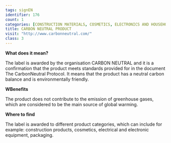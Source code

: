 ```yaml
---
tags: signEN
identifier: 176
count: 1
categories: [CONSTRUCTION MATERIALS, COSMETICS, ELECTRONICS AND HOUSEHOLD APPLIANCES, PACKAGING, WASTE]
title: CARBON NEUTRAL PRODUCT
visit: "http://www.carbonneutral.com/"
class: 3
---
```

**What does it mean?**

The label is awarded by the organisation CARBON NEUTRAL and it is a confirmation that the product meets standards provided for in the document The CarbonNeutral Protocol. It means that the product has a neutral carbon balance and is environmentally friendly.

**WBenefits**

The product does not contribute to the emission of greenhouse gases, which are considered to be the main source of global warming.

**Where to find**

The label is awarded to different product categories, which can include for example: construction products, cosmetics, electrical and electronic equipment, packaging.
